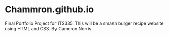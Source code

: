 # Chammron.github.io
Final Portfolio Project for ITS335.
This will be a smash burger recipe website using HTML and CSS.
By Cameron Norris